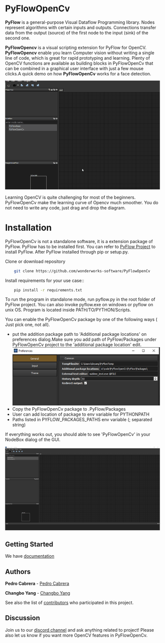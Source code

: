 # PyFlowOpenCv
**PyFlow** is a general-purpose Visual Dataflow Programming library. Nodes represent algorithms with certain inputs and outputs. Connections transfer data from the output (source) of the first node to the input (sink) of the second one.

**PyFlowOpencv** is a visual scripting extension for PyFlow for OpenCV. **PyFlowOpencv** enable you learn Computer vision without writing a single line of code, which is great for rapid prototyping and learning. Plenty of OpenCV functions are available as building blocks in PyFlowOpenCv that can be combined in a graphical user interface with just a few mouse clicks.A quick demo on how **PyFlowOpenCv** works for a face detection.

 ![quickdemo](docs/source/res/quick_demo.gif)

Learning OpenCV is quite challenging for most of the beginners. PyFlowOpenCv make the learning curve of Opencv much smoother. You do not need to write any code, just drag and drop the diagram. 


# Installation
PyFlowOpenCv is not a standalone software, it is a extension package of PyFlow. PyFlow has to be installed first. You can refer to [PyFlow Project](https://github.com/wonderworks-software/PyFlow)  to install PyFlow.
After PyFlow installed through pip or setup.py.

Clone or download repository
```bash
    git clone https://github.com/wonderworks-software/PyFlowOpenCv
```
Install requirements for your use case::

```bash
    pip install -r requirements.txt
```
To run the program in standalone mode, run pyflow.py in the root folder of PyFlow project. You can also invoke pyflow.exe on windows or pyflow on unix OS. Program is located inside PATH/TO/PYTHON/Scripts.

You can enable the PyFlowOpenCv package by one of the following ways ( Just pick one, not all).


- put the addition package path to 'Additional package locations' on preferences dialog.Make sure you add path of PyFlow/Packages under PyFlowOpenCv project to the 'additional package location' edit.
 ![addpackage](docs/source/res/add_package_path.png)
- Copy the PyFlowOpenCv package to .PyFlow/Packages
- User can add location of package to env variable for PYTHONPATH
- Paths listed in PYFLOW_PACKAGES_PATHS env variable (; separated string)

If everything works out, you should able to see 'PyFlowOpenCv' in your NodeBox dialog of the GUI.

 ![gui](docs/source/res/all_window.png)


## Getting Started

We have [documentation](https://pyflowopencv.readthedocs.io/en/latest/)

## Authors

**Pedro Cabrera** - [Pedro Cabrera](https://github.com/pedroCabrera)

**Changbo Yang** - [Changbo Yang](https://github.com/bobosky)

See also the list of [contributors](https://github.com/wonderworks-software/PyFlowOpencv/contributors) who participated in this project.

## Discussion

Join us to our [discord channel](https://discord.gg/SwmkqMj) and ask anything related to project! Please also let us know if you want more OpenCV features in PyFlowOpenCv.